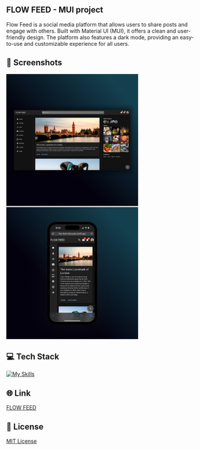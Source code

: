 ## FLOW FEED - MUI project
Flow Feed is a social media platform that allows users to share posts and engage with others. Built with Material UI (MUI), it offers a clean and user-friendly design. The platform also features a dark mode, providing an easy-to-use and customizable experience for all users.

## 📱 Screenshots
<img src="/src/images/flow-feed-1.jpg" width="350"> <img src="/src/images/flow-feed-2.jpg" width="350">

## 💻 Tech Stack
[![My Skills](https://skillicons.dev/icons?i=javascript,materialui)](https://skillicons.dev)

## 🌐 Link
<a href="https://flow-feed-dejvcodes.netlify.app/">FLOW FEED</a>
 
## 🔐 License 
[MIT License](LICENSE) 
